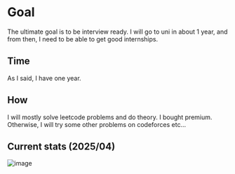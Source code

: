 # Goal

The ultimate goal is to be interview ready. I will go to uni in about 1 year, and from then, I need to be able to get good internships.

## Time

As I said, I have one year.

## How

I will mostly solve leetcode problems and do theory. I bought premium. Otherwise, I will try some other problems on codeforces etc...

## Current stats (2025/04)


![image](https://github.com/user-attachments/assets/98775de0-1ffc-4759-9d14-0b346f3353ea)

